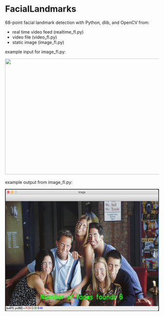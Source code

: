 # FacialLandmarks
68-point facial landmark detection with Python, dlib, and OpenCV from:
- real time video feed (realtime_fl.py)
- video file (video_fl.py)
- static image (image_fl.py)


example input for image_fl.py: 

<img src="https://occ-0-2433-999.1.nflxso.net/art/b79f0/d9cf1ee6198424237372a00f209a254bb0bb79f0.jpg" height="380" width="650">


example output from image_fl.py: 

<img src="https://github.com/athiyadeviyani/FacialLandmarks/blob/master/image_fl_demo.jpg?raw=true" height="400" width="650">

